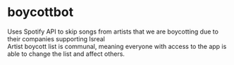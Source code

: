 # boycottbot
Uses Spotify API to skip songs from artists that we are boycotting due to their companies supporting Isreal <br />
Artist boycott list is communal, meaning everyone with access to the app is able to change the list and affect others. 
